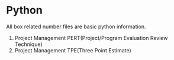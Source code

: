 # Python
All box related number files are basic python information. 

1. Project Management PERT(Project/Program Evaluation Review Technique)
2. Project Management TPE(Three Point Estimate)
